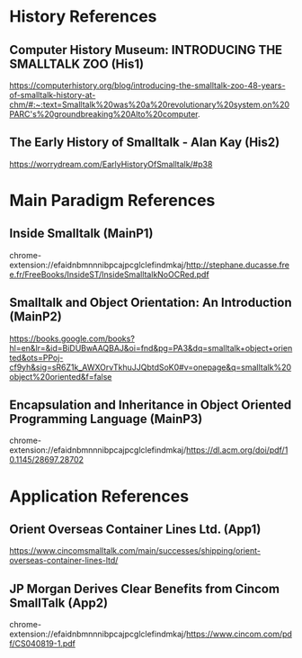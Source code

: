 # History References

## Computer History Museum: INTRODUCING THE SMALLTALK ZOO **(His1)**

https://computerhistory.org/blog/introducing-the-smalltalk-zoo-48-years-of-smalltalk-history-at-chm/#:~:text=Smalltalk%20was%20a%20revolutionary%20system,on%20PARC's%20groundbreaking%20Alto%20computer.

## The Early History of Smalltalk - Alan Kay **(His2)**

https://worrydream.com/EarlyHistoryOfSmalltalk/#p38

# Main Paradigm References

## Inside Smalltalk **(MainP1)**

chrome-extension://efaidnbmnnnibpcajpcglclefindmkaj/http://stephane.ducasse.free.fr/FreeBooks/InsideST/InsideSmalltalkNoOCRed.pdf

## Smalltalk and Object Orientation: An Introduction **(MainP2)**

https://books.google.com/books?hl=en&lr=&id=BiDUBwAAQBAJ&oi=fnd&pg=PA3&dq=smalltalk+object+oriented&ots=PPoj-cf9yh&sig=sR6Z1k_AWXOrvTkhuJJQbtdSoK0#v=onepage&q=smalltalk%20object%20oriented&f=false

## Encapsulation and Inheritance in Object Oriented Programming Language **(MainP3)**

chrome-extension://efaidnbmnnnibpcajpcglclefindmkaj/https://dl.acm.org/doi/pdf/10.1145/28697.28702

# Application References

## Orient Overseas Container Lines Ltd. **(App1)** 

https://www.cincomsmalltalk.com/main/successes/shipping/orient-overseas-container-lines-ltd/

## JP Morgan Derives Clear Benefits from Cincom SmallTalk **(App2)**
chrome-extension://efaidnbmnnnibpcajpcglclefindmkaj/https://www.cincom.com/pdf/CS040819-1.pdf
